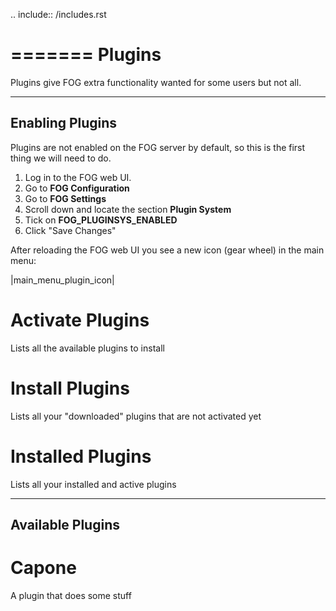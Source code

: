 .. include:: /includes.rst

=======
Plugins
=======

Plugins give FOG extra functionality wanted for some users but not all.

----------------
Enabling Plugins
----------------

Plugins are not enabled on the FOG server by default, so this is the first thing we will need to do.

1. Log in to the FOG web UI.
2. Go to **FOG Configuration**
3. Go to **FOG Settings**
4. Scroll down and locate the section **Plugin System**
5. Tick on **FOG_PLUGINSYS_ENABLED**
6. Click "Save Changes"

After reloading the FOG web UI you see a new icon (gear wheel) in the main menu:

|main_menu_plugin_icon|

Activate Plugins
================

Lists all the available plugins to install

Install Plugins
===============

Lists all your "downloaded" plugins that are not activated yet

Installed Plugins
=================

Lists all your installed and active plugins

-----------------
Available Plugins
-----------------


Capone
======

A plugin that does some stuff
